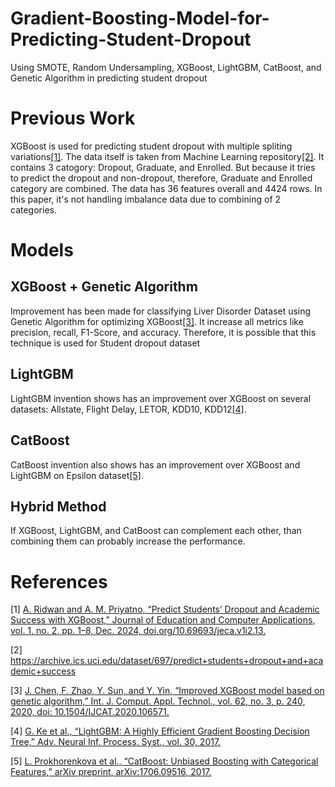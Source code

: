 # Gradient-Boosting-Model-for-Predicting-Student-Dropout
Using SMOTE, Random Undersampling, XGBoost, LightGBM, CatBoost, and Genetic Algorithm in predicting student dropout
# Previous Work
XGBoost is used for predicting student dropout with multiple spliting variations[[1]](#ref1). The data itself is taken from Machine Learning repository[[2]](#ref2). It contains 3 catogory: Dropout, Graduate, and Enrolled. But because it tries to predict the dropout and non-dropout, therefore, Graduate and Enrolled category are combined. The data has 36 features overall and 4424 rows. In this paper, it's not handling imbalance data due to combining of 2 categories.
# Models
## XGBoost + Genetic Algorithm
Improvement has been made for classifying Liver Disorder Dataset using Genetic Algorithm for optimizing XGBoost[[3]](#ref3). It increase all metrics like precision, recall, F1-Score, and accuracy. Therefore, it is possible that this technique is used for Student dropout dataset
## LightGBM
LightGBM invention shows has an improvement over XGBoost on several datasets: Allstate, Flight Delay, LETOR, KDD10, KDD12[[4]](#ref4).
## CatBoost
CatBoost invention also shows has an improvement over XGBoost and LightGBM on Epsilon dataset[[5]](#ref5).
## Hybrid Method
If XGBoost, LightGBM, and CatBoost can complement each other, than combining them can probably increase the performance.
# References
<a id="ref1"/>

[1] [A. Ridwan and A. M. Priyatno, “Predict Students’ Dropout and Academic Success with XGBoost,” Journal of Education and Computer Applications, vol. 1, no. 2, pp. 1–8, Dec. 2024, doi.org/10.69693/jeca.v1i2.13.](https://jeca.aks.or.id/jeca/article/view/13/6)

<a id="ref2"/>

[2] https://archive.ics.uci.edu/dataset/697/predict+students+dropout+and+academic+success 

<a id="ref3"/>

[3] [J. Chen, F. Zhao, Y. Sun, and Y. Yin, “Improved XGBoost model based on genetic algorithm,” Int. J. Comput. Appl. Technol., vol. 62, no. 3, p. 240, 2020, doi: 10.1504/IJCAT.2020.106571.](https://sci-hub.se/10.1504/ijcat.2020.106571)

<a id="ref4"/>

[4] [G. Ke et al., “LightGBM: A Highly Efficient Gradient Boosting Decision Tree,” Adv. Neural Inf. Process. Syst., vol. 30, 2017.](https://proceedings.neurips.cc/paper_files/paper/2017/file/6449f44a102fde848669bdd9eb6b76fa-Paper.pdf)

<a id="ref5">
  
[5] [L. Prokhorenkova et al., “CatBoost: Unbiased Boosting with Categorical Features,” arXiv preprint, arXiv:1706.09516, 2017.](https://arxiv.org/pdf/1706.09516)
